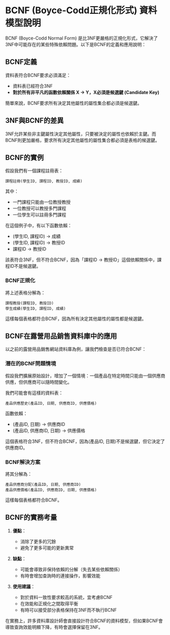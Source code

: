 # BCNF (Boyce-Codd正規化形式) 資料模型說明

BCNF (Boyce-Codd Normal Form) 是比3NF更嚴格的正規化形式，它解決了3NF中可能存在的某些特殊依賴問題。以下是BCNF的定義和應用說明：

## BCNF定義

資料表符合BCNF要求必須滿足：
- 資料表已經符合3NF
- **對於所有非平凡的函數依賴關係 X → Y，X必須是候選鍵 (Candidate Key)**

簡單來說，BCNF要求所有決定其他屬性的屬性集合都必須是候選鍵。

## 3NF與BCNF的差異

3NF允許某些非主鍵屬性決定其他屬性，只要被決定的屬性也依賴於主鍵。而BCNF則更加嚴格，要求所有決定其他屬性的屬性集合都必須是表格的候選鍵。

## BCNF的實例

假設我們有一個課程註冊表：
```
課程註冊(學生ID, 課程ID, 教授ID, 成績)
```

其中：
- 一門課程只能由一位教授教授
- 一位教授可以教授多門課程
- 一位學生可以註冊多門課程

在這個例子中，有以下函數依賴：
- (學生ID, 課程ID) → 成績
- (學生ID, 課程ID) → 教授ID
- 課程ID → 教授ID

該表符合3NF，但不符合BCNF，因為「課程ID → 教授ID」這個依賴關係中，課程ID不是候選鍵。

### BCNF正規化

將上述表格分解為：
```
課程教授(課程ID, 教授ID)
學生成績(學生ID, 課程ID, 成績)
```

這樣每個表格都符合BCNF，因為所有決定其他屬性的屬性都是候選鍵。

## BCNF在露營用品銷售資料庫中的應用

以之前的露營用品銷售網站資料庫為例，讓我們檢查是否已符合BCNF：

### 潛在的BCNF問題情境

假設我們擴展原始設計，增加了一個情境：一個產品在特定時間只能由一個供應商供應，但供應商可以隨時間變化。

我們可能會有這樣的資料表：
```
產品供應歷史(產品ID, 日期, 供應商ID, 供應價格)
```

函數依賴：
- (產品ID, 日期) → 供應商ID
- (產品ID, 供應商ID, 日期) → 供應價格

這個表格符合3NF，但不符合BCNF，因為(產品ID, 日期)不是候選鍵，但它決定了供應商ID。

### BCNF解決方案

將其分解為：
```
產品供應商分配(產品ID, 日期, 供應商ID)
產品供應價格(產品ID, 供應商ID, 日期, 供應價格)
```

這樣每個表格都符合BCNF。

## BCNF的實務考量

1. **優點**：
   - 消除了更多的冗餘
   - 避免了更多可能的更新異常

2. **缺點**：
   - 可能會導致非保持依賴的分解（失去某些依賴關係）
   - 有時會增加查詢時的連接操作，影響效能

3. **使用建議**：
   - 對於資料一致性要求較高的系統，宜考慮BCNF
   - 在效能和正規化之間取得平衡
   - 有時可以接受部分表格保持在3NF而不執行BCNF

在實務上，許多資料庫設計師會直接設計符合BCNF的資料模型，但如果BCNF會導致查詢效能明顯下降，有時會選擇保留在3NF。